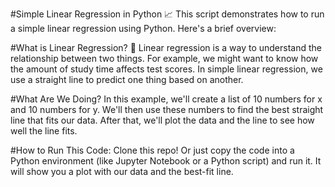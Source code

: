 #Simple Linear Regression in Python 📈
This script demonstrates how to run a simple linear regression using Python. Here's a brief overview:

#What is Linear Regression? 🤔
Linear regression is a way to understand the relationship between two things. For example, we might want to know how the amount of study time affects test scores. In simple linear regression, we use a straight line to predict one thing based on another.

#What Are We Doing?
In this example, we'll create a list of 10 numbers for x and 10 numbers for y. We'll then use these numbers to find the best straight line that fits our data. After that, we'll plot the data and the line to see how well the line fits.

#How to Run This Code:
Clone this repo! Or just copy the code into a Python environment (like Jupyter Notebook or a Python script) and run it. It will show you a plot with our data and the best-fit line.